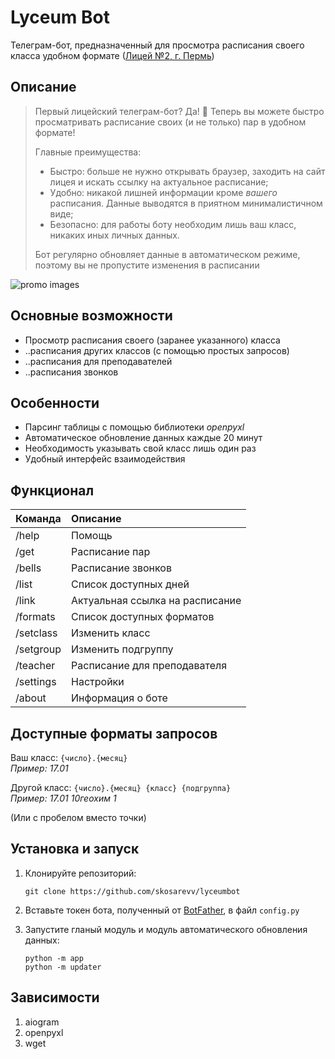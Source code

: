 # Lyceum Bot

Телеграм-бот, предназначенный для просмотра расписания своего класса удобном
формате ([Лицей №2, г. Пермь](https://vk.com/lyc2perm?w=wall-171479117_8606))

## Описание

> Первый лицейский телеграм-бот? Да! 🤩
> Теперь вы можете быстро просматривать расписание своих (и не только) пар в удобном формате!
>
> Главные преимущества:
> - Быстро: больше не нужно открывать браузер, заходить на сайт лицея и искать ссылку на актуальное расписание;
> - Удобно: никакой лишней информации кроме *вашего* расписания. Данные выводятся в приятном минималистичном виде;
> - Безопасно: для работы боту необходим лишь ваш класс, никаких иных личных данных.
>
> Бот регулярно обновляет данные в автоматическом режиме, поэтому вы не пропустите изменения в расписании

![promo images](https://i.ibb.co/2nK6Lhb/Readme.png)

## Основные возможности

* Просмотр расписания своего (заранее указанного) класса
* ..расписания других классов (с помощью простых запросов)
* ..расписания для преподавателей
* ..расписания звонков

## Особенности

* Парсинг таблицы с помощью библиотеки *openpyxl*
* Автоматическое обновление данных каждые 20 минут
* Необходимость указывать свой класс лишь один раз
* Удобный интерфейс взаимодействия

## Функционал

| Команда   | Описание                        |
|:----------|:--------------------------------|
| /help     | Помощь                          |
| /get      | Расписание пар                  |
| /bells    | Расписание звонков              |
| /list     | Список доступных дней           |
| /link     | Актуальная ссылка на расписание |
| /formats  | Список доступных форматов       |
| /setclass | Изменить класс                  |
| /setgroup | Изменить подгруппу              |
| /teacher  | Расписание для преподавателя    |
| /settings | Настройки                       |
| /about    | Информация о боте               |

## Доступные форматы запросов

Ваш класс:
`{число}.{месяц}`  
*Пример: 17.01*

Другой класс:
`{число}.{месяц} {класс} {подгруппа}`  
*Пример: 17.01 10геохим 1*

(Или с пробелом вместо точки)

## Установка и запуск

1. Клонируйте репозиторий:

    ```console
    git clone https://github.com/skosarevv/lyceumbot
    ```
2. Вставьте токен бота, полученный от [BotFather](https://t.me/BotFather), в файл `config.py`

3. Запустите гланый модуль и модуль автоматического обновления данных:

    ```console
    python -m app
    python -m updater
    ```

## Зависимости

1. aiogram
2. openpyxl
3. wget
